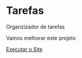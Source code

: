 # Tarefas
 Organzizador de tarefas

 Vamos melhorar este projeto

<a href="https://danieldvlp.github.io/Tarefa/tarefa.html">Executar o Site</a>